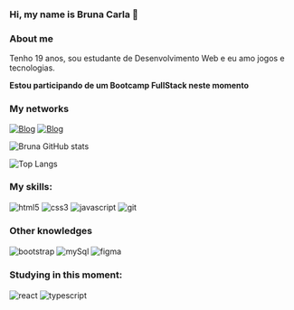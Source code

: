 ### Hi, my name is Bruna Carla 👻
### About me
  Tenho 19 anos, sou estudante de Desenvolvimento Web e eu amo jogos e tecnologias.

<p>
   <strong>Estou participando de um Bootcamp FullStack neste momento</strong>
</p>

### My networks
[![Blog](https://img.shields.io/badge/LinkedIn-0077B5?style=for-the-badge&logo=linkedin&logoColor=white)](https://www.linkedin.com/in/brunacribeiro/) 
[![Blog](https://img.shields.io/badge/Instagram-E4405F?style=for-the-badge&logo=instagram&logoColor=white)](https://instagram.com/bruna_sntg0)

![Bruna GitHub stats](https://github-readme-stats.vercel.app/api?username=santiagobruna&show_icons=true&theme=synthwave)

![Top Langs](https://github-readme-stats.vercel.app/api/top-langs/?username=santiagobruna&hide_progress=false)
### My skills:

<div style=" display: inline_block">
    <img align="center" alt="html5" src="https://img.shields.io/badge/HTML5-E34F26?style=for-the-badge&logo=html5&logoColor=white"/>
     <img align="center" alt="css3" src="https://img.shields.io/badge/CSS3-1572B6?style=for-the-badge&logo=css3&logoColor=white"/> 
     <img align="center" alt="javascript" src="https://img.shields.io/badge/JavaScript-323330?style=for-the-badge&logo=javascript&logoColor=F7DF1E"/> 
     <img align="center" alt="git" src="https://img.shields.io/badge/GIT-E44C30?style=for-the-badge&logo=git&logoColor=white"/> 
      
</div>

### Other knowledges
<div style=" display: inline_block">
    <img align="center" alt="bootstrap" src="https://img.shields.io/badge/Bootstrap-563D7C?style=for-the-badge&logo=bootstrap&logoColor=white"/>
    <img align="center" alt="mySql" src="https://img.shields.io/badge/MySQL-005C84?style=for-the-badge&logo=mysql&logoColor=white"/>
    <img align="center" alt="figma" src="https://img.shields.io/badge/Figma-F24E1E?style=for-the-badge&logo=figma&logoColor=white"/>
</div>

### Studying in this moment:

<div style=" display: inline_block">
    <img align="center" alt="react" src="https://img.shields.io/badge/React-20232A?style=for-the-badge&logo=react&logoColor=61DAFB"/>
    <img align="center" alt="typescript" src="https://img.shields.io/badge/TypeScript-007ACC?style=for-the-badge&logo=typescript&logoColor=white"/>
</div>
